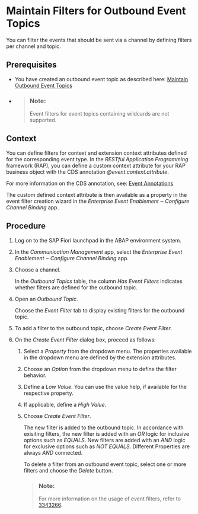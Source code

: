 <!-- loio18aea20dad1744bdb6e8f3e6fa1078ac -->

# Maintain Filters for Outbound Event Topics

You can filter the events that should be sent via a channel by defining filters per channel and topic.



## Prerequisites

-   You have created an outbound event topic as described here: [Maintain Outbound Event Topics](maintain-outbound-event-topics-4c3ad44.md)
-   > ### Note:  
    > Event filters for event topics containing wildcards are not supported.




## Context

You can define filters for context and extension context attributes defined for the corresponding event type. In the *RESTful Application Programming* framework \(RAP\), you can define a custom context attribute for your RAP business object with the CDS annotation *@event.context.attribute*.

For more information on the CDS annotation, see: [Event Annotations](https://help.sap.com/docs/abap-cloud/abap-rap/event-annotations)

The custom defined context attribute is then available as a property in the event filter creation wizard in the *Enterprise Event Enablement ‒ Configure Channel Binding* app.



## Procedure

1.  Log on to the SAP Fiori launchpad in the ABAP environment system.

2.  In the *Communication Management* app, select the *Enterprise Event Enablement ‒ Configure Channel Binding* app.

3.  Choose a channel.

    In the *Outbound Topics* table, the column *Has Event Filters* indicates whether filters are defined for the outbound topic.

4.  Open an *Outbound Topic*.

    Choose the *Event Filter* tab to display existing filters for the outbound topic.

5.  To add a filter to the outbound topic, choose *Create Event Filter*.

6.  On the *Create Event Filter* dialog box, proceed as follows:

    1.  Select a *Property* from the dropdown menu. The properties available in the dropdown menu are defined by the extension attributes.

    2.  Choose an *Option* from the dropdown menu to define the filter behavior.

    3.  Define a *Low Value*. You can use the value help, if available for the respective property.

    4.  If applicable, define a *High Value*.

    5.  Choose *Create Event Filter*.

        The new filter is added to the outbound topic. In accordance with exisiting filters, the new filter is added with an *OR* logic for inclusive options such as *EQUALS*. New filters are added with an *AND* logic for exclusive options such as *NOT EQUALS*. Different Properties are always *AND* connected.

        To delete a filter from an outbound event topic, select one or more filters and choose the *Delete* button.

        > ### Note:  
        > For more information on the usage of event filters, refer to [3343266](https://me.sap.com/notes/3343266).



